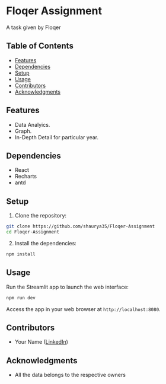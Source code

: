# Floqer Assignment

A task given by Floqer

## Table of Contents

- [Features](#features)
- [Dependencies](#dependencies)
- [Setup](#setup)
- [Usage](#usage)
- [Contributors](#contributors)
- [Acknowledgments](#acknowledgments)


## Features

- Data Analyics.
- Graph.
- In-Depth Detail for particular year.

## Dependencies

- React
- Recharts
- antd


## Setup

1. Clone the repository:

```bash
git clone https://github.com/shaurya35/Floqer-Assignment
cd Floqer-Assignment
```

2. Install the dependencies:

```bash
npm install
```

## Usage

Run the Streamlit app to launch the web interface:

```bash
npm run dev
```

Access the app in your web browser at `http://localhost:8080`.

## Contributors

- Your Name ([LinkedIn](https://www.linkedin.com/in/shaurya--jha/))

## Acknowledgments

- All the data belongs to the respective owners
